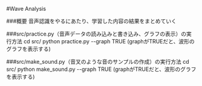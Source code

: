 #Wave Analysis

###概要
音声認識をやるにあたり、学習した内容の結果をまとめていく

###src/practice.py（音声データの読み込みと書き込み、グラフの表示）の実行方法
cd src/
python practice.py --graph TRUE
(graphがTRUEだと、波形のグラフを表示する)

###src/make_sound.py（音叉のような音のサンプルの作成）の実行方法
cd src/
python make_sound.py --graph TRUE
(graphがTRUEだと、波形のグラフを表示する)
